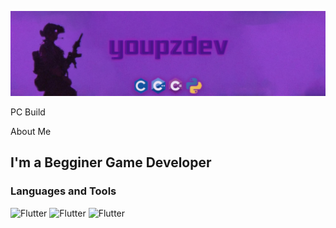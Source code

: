 [![Header](https://github.com/youpzz/youpzz/blob/main/assets/logo.png)](https://t.me/youpzz)


PC Build

About Me

## I'm a Begginer Game Developer

### Languages and Tools
![Flutter](https://img.shields.io/badge/C++-blue)
![Flutter](https://img.shields.io/badge/C#-purple)
![Flutter](https://img.shields.io/badge/C-cyan)